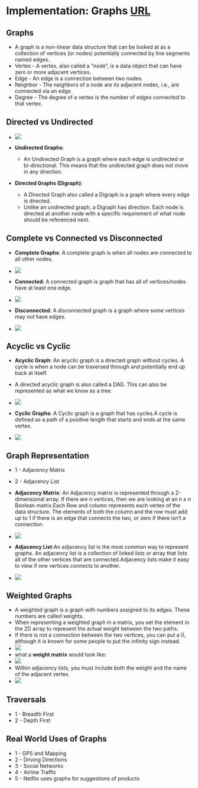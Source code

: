 # Implementation: Graphs [URL](https://github.com/MohamadSheikhAlshabab/401-reading-note/blob/master/Read29.md)

## Graphs

 - A graph is a non-linear data structure that can be looked at as a collection of vertices (or nodes) potentially connected by line segments named edges.
 - Vertex - A vertex, also called a “node”, is a data object that can have zero or more adjacent vertices.
 - Edge - An edge is a connection between two nodes.
 - Neighbor - The neighbors of a node are its adjacent nodes, i.e., are connected via an edge.
 - Degree - The degree of a vertex is the number of edges connected to that vertex.
 
## Directed vs Undirected

  - ![](https://sites.google.com/a/cs.christuniversity.in/discrete-mathematics-lectures/_/rsrc/1409480658489/graphs/directed-and-undirected-graph/dir.png)
- __Undirected Graphs__:
  - An Undirected Graph is a graph where each edge is undirected or bi-directional. This means that the undirected graph does not move in any direction.

  
- __Directed Graphs (Digraph)__:
  - A Directed Graph also called a Digraph is a graph where every edge is directed.
  - Unlike an undirected graph, a Digraph has direction. Each node is directed at another node with a specific requirement of what node should be referenced next. 
  

  
## Complete vs Connected vs Disconnected

  - __Complete Graphs__: A complete graph is when all nodes are connected to all other nodes.
  - ![](https://upload.wikimedia.org/wikipedia/commons/9/9e/Complete_graph_K7.svg)
  
  - __Connected__: A connected graph is graph that has all of vertices/nodes have at least one edge.
  - ![](https://upload.wikimedia.org/wikipedia/commons/thumb/8/8c/2-edge_connected_graph.svg/500px-2-edge_connected_graph.svg.png)
  
  - __Disconnected__: A disconnected graph is a graph where some vertices may not have edges. 
  - ![](https://i1.wp.com/www.steveclarkapps.com/wp-content/uploads/2019/03/Screenshot-2019-04-30-at-15.15.11.png?w=812&ssl=1)
  
## Acyclic vs Cyclic

  - __Acyclic Graph__: An acyclic graph is a directed graph without cycles. A cycle is when a node can be traversed through and potentially end up back at itself.
  - A directed acyclic graph is also called a DAG. This can also be represented as what we know as a tree.
  - ![](https://hazelcast.com/wp-content/uploads/2019/08/diagram-DirectedAcrylicGraph-400x314.png)
  
  - __Cyclic Graphs__: A Cyclic graph is a graph that has cycles.A cycle is defined as a path of a positive length that starts and ends at the same vertex.
  - ![](https://study.com/cimages/multimages/16/directedgraphs.png)
  
## Graph Representation

  - 1 - Adjacency Matrix
  - 2 - Adjacency List
  
 - __Adjacency Matrix__: An Adjacency matrix is represented through a 2-dimensional array. If there are n vertices, then we are looking at an n x n Boolean matrix.Each Row and column represents each vertex of the data structure. The elements of both the column and the row must add up to 1 if there is an edge that connects the two, or zero if there isn’t a connection.
  - ![](https://i.morioh.com/200822/53d59484.webp)
  
- __Adjacency List__:An adjacency list is the most common way to represent graphs. An adjacency list is a collection of linked lists or array that lists all of the other vertices that are connected.Adjacency lists make it easy to view if one vertices connects to another.
- ![](https://www.oreilly.com/library/view/learning-javascript-data/9781788623872/assets/268857bd-bb32-4fa5-88c9-66d7787952e9.png)

## Weighted Graphs
  - A weighted graph is a graph with numbers assigned to its edges. These numbers are called weights.
  - When representing a weighted graph in a matrix, you set the element in the 2D array to represent the actual weight between the two paths.
  - If there is not a connection between the two vertices, you can put a 0, although it is known for some people to put the infinity sign instead.
  - ![](http://www.mathcs.emory.edu/~cheung/Courses/171/Syllabus/11-Graph/FIGS/Dijkstra/weight01.gif)
  - what a __weight matrix__ would look like:
  - ![](https://www.researchgate.net/publication/275467882/figure/fig2/AS:323133820162058@1454052514508/An-example-of-bipartite-graph-construction-a-Weight-matrix-of-edges-of-bipartite-graph.png)
  - Within adjacency lists, you must include both the weight and the name of the adjacent vertex.
  - ![](https://codefellows.github.io/common_curriculum/data_structures_and_algorithms/Code_401/class-35/resources/assets/weightList.PNG)

## Traversals
  - 1 - Breadth First
  - 2 - Depth First
  
## Real World Uses of Graphs
  - 1 - GPS and Mapping
  - 2 - Driving Directions
  - 3 - Social Networks
  - 4 - Airline Traffic
  - 5 - Netflix uses graphs for suggestions of products
